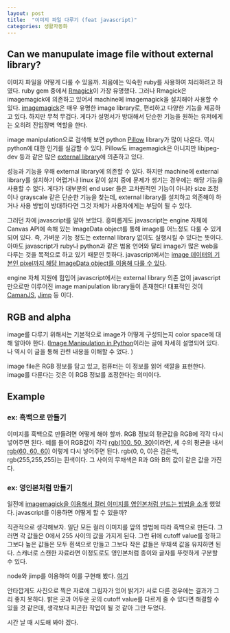 ```yaml
---
layout: post
title:  "이미지 파일 다루기 (feat javascript)"
categories: 생활자동화
---
```



## Can we manupulate image file without external library?

이미지 파일을 어떻게 다룰 수 있을까. 처음에는 익숙한 ruby를 사용하여 처리하려고 하였다. ruby gem 중에서 [Rmagick](https://rmagick.github.io/)이 가장 유명했다. 그러나 Rmagick은 imagemagick에 의존하고 있어서 machine에 imagemagick을 설치해야 사용할 수 있다. [imagemagick](https://www.imagemagick.org)은 매우 유명한 image library로, 편리하고 다양한 기능을 제공하고 있다. 하지만 무척 무겁다. 게다가 설명서가 방대해서 단순한 기능을 원하는 유저에게는 오히려 진입장벽 역할을 한다.

image manipulation으로 검색해 보면 python [Pillow](https://github.com/python-pillow/Pillow) library가 많이 나온다. 역시 python에 대한 인기를 실감할 수 있다. Pillow도 imagemagick은 아니지만 libjpeg-dev 등과 같은 많은 [external library](https://pillow.readthedocs.io/en/latest/installation.html#external-libraries)에 의존하고 있다.

성능과 기능을 우해 external library에 의존할 수 있다. 하지만 machine에 external library를 설치하기 어렵거나 linux 같이 설치 중에 문제가 생기는 경우에는 해당 기능을 사용할 수 없다. 게다가 대부분의 end user 들은 고차원적인 기능이 아니라 size 조정이나 grayscale 같은 단순한 기능을 찾는데, external library를 설치하고 의존해야 하거나 사용 방법이 방대하다면 그것 자체가 사용자에게는 부담이 될 수 있다.

그러던 차에 javascript를 알아 보았다. 흥미롭게도 javascript는 engine 자체에 Canvas API에 속해 있는 ImageData object를 통해 image를 어느정도 다룰 수 있게 되어 있다. 즉, 가벼운 기능 정도는 external library 없이도 실행시킬 수 있다는 뜻이다. 아마도 javascript가 ruby나 python과 같은 범용 언어와 달리 image가 많은 web을 다루는 것을 목적으로 하고 있기 때문인 듯하다. javascript에서는 [image 데이터의 기본인 pixel까지 해당 ImageData object를 이용해 다룰 수 있다](https://developer.mozilla.org/en-US/docs/Web/API/Canvas_API/Tutorial/Pixel_manipulation_with_canvas).

engine 자체 지원에 힘입어 javascript에서는 external library 의존 없이 javascript 만으로만 이루어진 image manipulation library들이 존재한다! 대표적인 것이 [CamanJS](http://camanjs.com/), [Jimp](https://github.com/oliver-moran/jimp) 등 이다.


## RGB and alpha


image를 다루기 위해서는 기본적으로 image가 어떻게 구성되는지 color space에 대해 알아야 한다. ([Image Manipulation in Python](https://www.codementor.io/isaib.cicourel/image-manipulation-in-python-du1089j1u)이라는 글에 자세히 설명되어 있다. 나 역시 이 글을 통해 관련 내용을 이해할 수 었다. )

image file은 RGB 정보를 담고 있고, 컴퓨터는 이 정보를 읽어 색깔을 표현한다. image를 다룬다는 것은 이 RGB 정보를 조정한다는 의미이다.

## Example

### ex: 흑백으로 만들기

이미지를 흑백으로 만들려면 어떻게 해야 할까. RGB 정보의 평균값을 RGB에 각각 다시 넣어주면 된다. 예를 들어 RGB값이 각각 [rgb(100, 50, 30)](https://convertingcolors.com/rgb-color-100_50_30.html)이라면, 세 수의 평균을 내서 [rgb(60, 60, 60)](https://convertingcolors.com/rgb-color-60_60_60.html) 이렇게 다시 넣어주면 된다. rgb(0, 0, 0)은 검은색, rgb(255,255,255)는 흰색이다. 그 사이의 무채색은 R과 G와 B의 값이 같은 값을 가진다.

### ex: 영인본처럼 만들기

일전에 [imagemagick을 이용해서 컬러 이미지를 영인본처럼 만드는 방법을 소개](http://pinedance.github.io/blog/2016/06/10/%EC%8A%A4%EC%BA%94-%EC%9D%B4%EB%AF%B8%EC%A7%80-%EB%AC%B8%EC%84%9C-%ED%9D%91%EB%B0%B1-%EB%A7%8C%EB%93%A4%EA%B8%B0) 했었다. javascript를 이용하면 어떻게 할 수 있을까?

직관적으로 생각해보자. 일단 모든 컬러 이미지를 앞의 방법에 따라 흑백으로 만든다. 그러면 각 값들은 0에서 255 사이의 값을
 가지게 된다. 그런 뒤에 cutoff value를 정하고 그보다 높은 값들은 모두 흰색으로 만들고 그보다 작은 값들은 무채색 값을 유지하면 된다. 스캐너로 스캔한 자료라면 이정도로도 영인본처럼 종이와 글자를 뚜렷하게 구분할 수 있다.

node와 jimp를 이용하여 이를 구현해 봤다. [여기](https://github.com/pinedance/snippets/tree/master/BlackAndWhite)

안타깝게도 사진으로 찍은 자료에 그림자가 있어 밝기가 서로 다른 경우에는 결과가 그리 좋지 못하다. 밝은 곳과 어두운 곳의 cutoff value를 다르게 줄 수 있다면 해결할 수 있을 것 같은데, 생각보다 피곤한 작업이 될 것 같아 그만 두었다.

시간 날 때 시도해 봐야 겠다.
